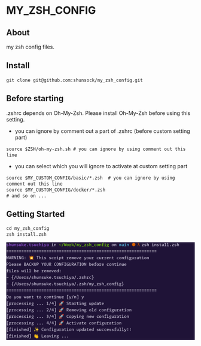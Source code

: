 # MY_ZSH_CONFIG

## About
my zsh config files.

## Install
```shell
git clone git@github.com:shunsock/my_zsh_config.git
```

## Before starting
.zshrc depends on Oh-My-Zsh. Please install Oh-My-Zsh before using this setting.
- you can ignore by comment out a part of .zshrc (before custom setting part)

```.zshrc
source $ZSH/oh-my-zsh.sh # you can ignore by using comment out this line
```

- you can select which you will ignore to activate at custom setting part
```.zshrc
source $MY_CUSTOM_CONFIG/basic/*.zsh  # you can ignore by using comment out this line
source $MY_CUSTOM_CONFIG/docker/*.zsh
# and so on ...
```

## Getting Started
```shell
cd my_zsh_config
zsh install.zsh
```

![](image/install.png)

